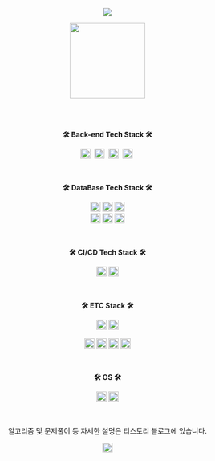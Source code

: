 
<!--
**rnrl1215/rnrl1215** is a ✨ _special_ ✨ repository because its `README.md` (this file) appears on your GitHub profile.

Here are some ideas to get you started:
- 🔭 I’m currently working on ...
- 🌱 I’m currently learning ...
- 👯 I’m looking to collaborate on ...
- 🤔 I’m looking for help with ...
- 💬 Ask me about ...
- 📫 How to reach me: ...
- 😄 Pronouns: ...
- ⚡ Fun fact: ...
-->

<p align="center">
<img src="https://capsule-render.vercel.app/api?type=waving&color=auto&height=300&section=header&text=Sungkuk%20Ahn&fontSize=90" />
</p>


<p align="center">
  <a href="https://github.com/rnrl1215">
    <img align="center" src="https://github-readme-stats.vercel.app/api?username=rnrl1215&hide=${가릴항목}&hide_title=${타이틀숨김}&show_icons=ture&include_all_commits=ture&theme=nord" height="150" />
  </a>
</p>


  <br>
  <br>

<p align="center">
     <b>
        🛠 Back-end Tech Stack 🛠
    </b>
</p>

<p align="center">
     <img src="https://img.shields.io/badge/Java-007396?style=plastic&logo=Java&logoColor=white" height="20"/></a>&nbsp
     <img src="https://img.shields.io/badge/Spring-6DB33F?style=plastic&logo=Spring&logoColor=white" height="20"/></a>&nbsp
     <img src="https://img.shields.io/badge/Spring%20Boot-6DB33F?style=plastic&logo=Spring%20Boot&logoColor=white" height="20"/></a>&nbsp
     <img src="https://img.shields.io/badge/C++-00599C?style=plastic&logo=C%2B%2B&logoColor=white" height="20"/></a>&nbsp
</p>
  <br>
 
<p align="center">
     <b>
        🛠 DataBase Tech Stack 🛠
    </b>
</p>


<p align="center">
  <img src="https://img.shields.io/badge/MySQL-4479A1?style=plastic&logo=MySQL&logoColor=white" height="20"/></a>
  <img src="https://img.shields.io/badge/Oracle-F80000?style=plastic&logo=Oracle&logoColor=white" height="20"/></a>
  <img src="https://img.shields.io/badge/MSSQL-CC2927?style=plastic&logo=MicrosoftSQLServer&logoColor=white" height="20"/></a>
  <br>
  <img alt="Hibernate" src ="https://img.shields.io/badge/Hibernate-59666C.svg?&style=plastic&logo=Hibernate&logoColor=white" height="20"/></a>
  <img src="https://img.shields.io/badge/ClickHouse-FFCC01?style=plastic&logo=ClickHouse&logoColor=white" height="20"/></a>
  <img src="https://img.shields.io/badge/ArangoDB-DDE072?style=plastic&logo=ArangoDB&logoColor=white" height="20"/></a> 
</p>

  <br>

<p align="center">
     <b>
        🛠 CI/CD Tech Stack 🛠
    </b>
</p>



<p align="center">
  <img src="https://img.shields.io/badge/Jenkins-D24939?style=plastic&logo=Jenkins&logoColor=white" height="20"/></a>
  <img src="https://img.shields.io/badge/CirCleCI-343434?style=plastic&logo=CirCleCI&logoColor=green" height="20"/></a>
</p>
  
  <br>
 
<p align="center">
     <b>
        🛠 ETC Stack 🛠
    </b>
</p>


<p align="center">
  <img src="https://img.shields.io/badge/Docker-2496ED?style=plastic&logo=Docker&logoColor=white" height="20"/></a>
  <img src="https://img.shields.io/badge/Amazon AWS-232F3E?style=plastic&logo=Amazon AWS&logoColor=white" height="20"/></a>
</p>


<p align="center">
  <img src="https://img.shields.io/badge/Qt-41CD52?style=plastic&logo=Qt&logoColor=white" height="20"/></a>
  <img src="https://img.shields.io/badge/Open Access-F68212?style=plastic&logo=OpenAccess&logoColor=white" height="20"/></a>
  <img src="https://img.shields.io/badge/Jira-0052CC?style=plastic&logo=Jira&logoColor=white" height="20"/></a>
  <img src="https://img.shields.io/badge/Confluence-172B4D?style=plastic&logo=Jira&logoColor=white" height="20"/></a>
</p>
  <br>
   
<p align="center">
     <b>
        🛠 OS 🛠
    </b>
</p>


<p align="center">
  <img src="https://img.shields.io/badge/Linux-FCC624?style=plastic&logo=Linux&logoColor=white" height="20"/></a>
  <img src="https://img.shields.io/badge/MacOS-41454A?style=plastic&logo=macOS&logoColor=white" height="20"/></a>
</p>

<br>
<p align="center">알고리즘 및 문제풀이 등 자세한 설명은 티스토리 블로그에 있습니다.</p>


<p align="center">
<a href="https://vprog1215.tistory.com/">
    <img 
        src="https://img.shields.io/badge/Tistory-000000?style=plastic&logo=Tistory&logoColor=white&link=https://vprog1215.tistory.com/"
        style="height : 20; margin-left : 10px; margin-right : 10px;"/>
</a>
</p>
